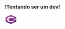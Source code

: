 ### !Tentando ser um dev!

<img align="center" alt="Joas-Csharp" height="30" width="40" src="https://raw.githubusercontent.com/devicons/devicon/master/icons/csharp/csharp-original.svg">
